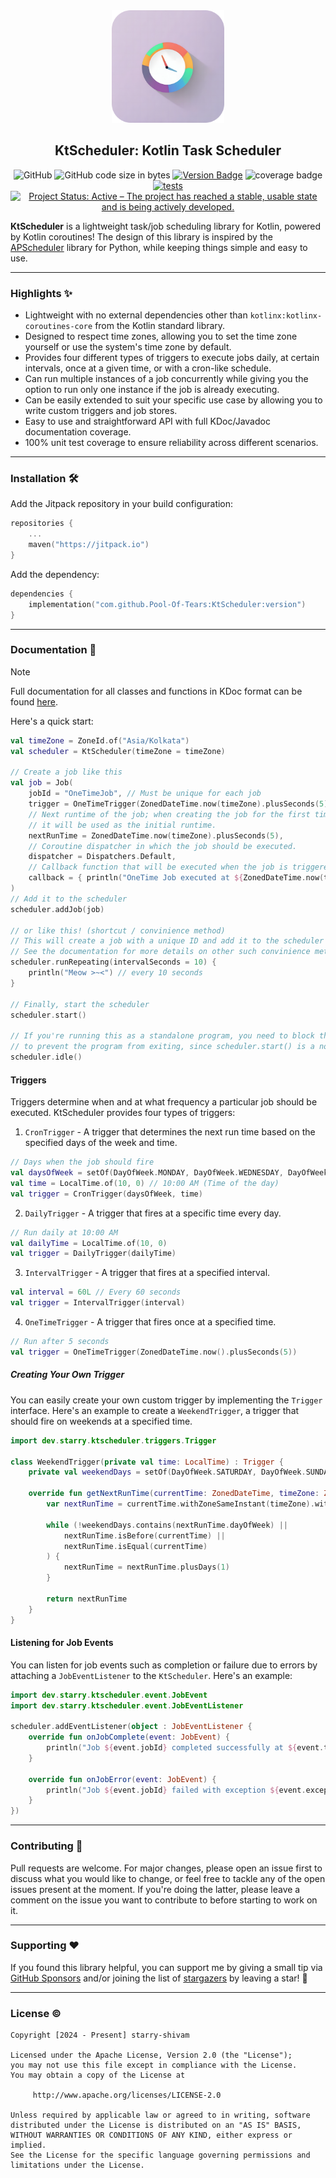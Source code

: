 <div align="center">
  <a href="https://github.com/starry-shivam/KtScheduler">
  <img width="180" height="180" align="start" src="./assets/KtScheduler_Icon.png" alt="KtScheduler Logo">
  </a>
  <h2>KtScheduler: Kotlin Task Scheduler</h2>
</div>

<p align="center">
  <img alt="GitHub" src="https://img.shields.io/github/license/Pool-Of-Tears/Myne">
  <img alt="GitHub code size in bytes" src="https://img.shields.io/github/languages/code-size/Pool-Of-Tears/KtScheduler">
  <a href="https://jitpack.io/#Pool-Of-Tears/KtScheduler"><img src="https://jitpack.io/v/Pool-Of-Tears/KtScheduler.svg" alt="Version Badge"></a>
  <img src="https://img.shields.io/endpoint?url=https://gist.githubusercontent.com/starry-shivam/040646868c4c6473297b0d4e1546bf21/raw/KtScheduler_coverage_badge.json" alt="coverage badge">
  <a href="https://github.com/Pool-Of-Tears/KtScheduler/actions/workflows/tests.yml"><img src="https://github.com/Pool-Of-Tears/KtScheduler/actions/workflows/tests.yml/badge.svg" alt="tests"></a>
  <a href="https://www.repostatus.org/#active"><img src="https://www.repostatus.org/badges/latest/active.svg" alt="Project Status: Active – The project has reached a stable, usable state and is being actively developed." /></a>
</p>

**KtScheduler** is a lightweight task/job scheduling library for Kotlin, powered by Kotlin coroutines! The design of
this library is inspired by the [APScheduler](https://github.com/agronholm/apscheduler) library for Python, while
keeping things simple and easy to use.

------

### Highlights ✨

- Lightweight with no external dependencies other than `kotlinx:kotlinx-coroutines-core` from the Kotlin standard
  library.
- Designed to respect time zones, allowing you to set the time zone yourself or use the system's time zone by default.
- Provides four different types of triggers to execute jobs daily, at certain intervals, once at a given time, or with a
  cron-like schedule.
- Can run multiple instances of a job concurrently while giving you the option to run only one instance if the job is
  already executing.
- Can be easily extended to suit your specific use case by allowing you to write custom triggers and job stores.
- Easy to use and straightforward API with full KDoc/Javadoc documentation coverage.
- 100% unit test coverage to ensure reliability across different scenarios.

------

### Installation 🛠️

Add the Jitpack repository in your build configuration:

```kotlin
repositories {
    ...
    maven("https://jitpack.io")
}
```

Add the dependency:

```kotlin
dependencies {
    implementation("com.github.Pool-Of-Tears:KtScheduler:version")
}
```

------

### Documentation 📑

> [!Note]
>
> Full documentation for all classes and functions in KDoc format can be
> found [here](https://javadoc.jitpack.io/com/github/Pool-Of-Tears/KtScheduler/latest/javadoc/index.html).

Here's a quick start:

```kotlin
val timeZone = ZoneId.of("Asia/Kolkata")
val scheduler = KtScheduler(timeZone = timeZone)

// Create a job like this
val job = Job(
    jobId = "OneTimeJob", // Must be unique for each job
    trigger = OneTimeTrigger(ZonedDateTime.now(timeZone).plusSeconds(5)),
    // Next runtime of the job; when creating the job for the first time,
    // it will be used as the initial runtime.
    nextRunTime = ZonedDateTime.now(timeZone).plusSeconds(5),
    // Coroutine dispatcher in which the job should be executed.
    dispatcher = Dispatchers.Default,
    // Callback function that will be executed when the job is triggered.
    callback = { println("OneTime Job executed at ${ZonedDateTime.now(timeZone)}") }
)
// Add it to the scheduler
scheduler.addJob(job)

// or like this! (shortcut / convinience method)
// This will create a job with a unique ID and add it to the scheduler
// See the documentation for more details on other such convinience methods.
scheduler.runRepeating(intervalSeconds = 10) {
    println("Meow >~<") // every 10 seconds
}

// Finally, start the scheduler
scheduler.start()

// If you're running this as a standalone program, you need to block the current thread
// to prevent the program from exiting, since scheduler.start() is a non-blocking call.
scheduler.idle()
```

#### Triggers

Triggers determine when and at what frequency a particular job should be executed. KtScheduler provides four types of
triggers:

1. `CronTrigger` - A trigger that determines the next run time based on the specified days of the week and time.

```kotlin
// Days when the job should fire
val daysOfWeek = setOf(DayOfWeek.MONDAY, DayOfWeek.WEDNESDAY, DayOfWeek.FRIDAY)
val time = LocalTime.of(10, 0) // 10:00 AM (Time of the day)
val trigger = CronTrigger(daysOfWeek, time)
```

2. `DailyTrigger` - A trigger that fires at a specific time every day.

```kotlin
// Run daily at 10:00 AM
val dailyTime = LocalTime.of(10, 0)
val trigger = DailyTrigger(dailyTime)
```

3. `IntervalTrigger` - A trigger that fires at a specified interval.

```kotlin
val interval = 60L // Every 60 seconds
val trigger = IntervalTrigger(interval)
```

4. `OneTimeTrigger` - A trigger that fires once at a specified time.

```kotlin
// Run after 5 seconds
val trigger = OneTimeTrigger(ZonedDateTime.now().plusSeconds(5))
```

##### Creating Your Own Trigger

You can easily create your own custom trigger by implementing the `Trigger` interface.
Here's an example to create a `WeekendTrigger`, a trigger that should fire on weekends at a specified time.

```kotlin
import dev.starry.ktscheduler.triggers.Trigger

class WeekendTrigger(private val time: LocalTime) : Trigger {
    private val weekendDays = setOf(DayOfWeek.SATURDAY, DayOfWeek.SUNDAY)

    override fun getNextRunTime(currentTime: ZonedDateTime, timeZone: ZoneId): ZonedDateTime {
        var nextRunTime = currentTime.withZoneSameInstant(timeZone).with(time).withNano(0)

        while (!weekendDays.contains(nextRunTime.dayOfWeek) ||
            nextRunTime.isBefore(currentTime) ||
            nextRunTime.isEqual(currentTime)
        ) {
            nextRunTime = nextRunTime.plusDays(1)
        }

        return nextRunTime
    }
}
```

#### Listening for Job Events

You can listen for job events such as completion or failure due to errors by attaching a `JobEventListener` to
the `KtScheduler`. Here's an example:

```kotlin
import dev.starry.ktscheduler.event.JobEvent
import dev.starry.ktscheduler.event.JobEventListener

scheduler.addEventListener(object : JobEventListener {
    override fun onJobComplete(event: JobEvent) {
        println("Job ${event.jobId} completed successfully at ${event.timestamp}")
    }

    override fun onJobError(event: JobEvent) {
        println("Job ${event.jobId} failed with exception ${event.exception} at ${event.timestamp}")
    }
})
```

------

### Contributing 🫶

Pull requests are welcome. For major changes, please open an issue first to discuss what you would like to change, or
feel free to tackle any of the open issues present at the moment. If you're doing the latter, please leave a comment on
the issue you want to contribute to before starting to work on it.

------

### Supporting ❤️

If you found this library helpful, you can support me by giving a small tip
via [GitHub Sponsors](https://github.com/sponsors/starry-shivam) and/or joining the list
of [stargazers](https://github.com/starry-shivam/KtScheduler/stargazers) by leaving a star! 🌟

------

### License ©️

```
Copyright [2024 - Present] starry-shivam

Licensed under the Apache License, Version 2.0 (the "License");
you may not use this file except in compliance with the License.
You may obtain a copy of the License at

     http://www.apache.org/licenses/LICENSE-2.0

Unless required by applicable law or agreed to in writing, software
distributed under the License is distributed on an "AS IS" BASIS,
WITHOUT WARRANTIES OR CONDITIONS OF ANY KIND, either express or implied.
See the License for the specific language governing permissions and
limitations under the License.
```
